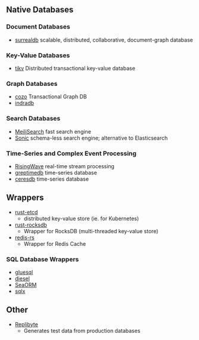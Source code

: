 ## Native Databases

### Document Databases

- [surrealdb](https://github.com/surrealdb/surrealdb) scalable, distributed, collaborative, document-graph database
  
### Key-Value Databases

- [tikv](https://github.com/tikv/tikv) Distributed transactional key-value database

### Graph Databases

- [cozo](https://github.com/cozodb/cozo) Transactional Graph DB
- [indradb](https://github.com/indradb/indradb)

### Search Databases

- [MeiliSearch](https://github.com/meilisearch/meilisearch) fast search engine
- [Sonic](https://github.com/valeriansaliou/sonic) schema-less search engine; alternative to Elasticsearch

### Time-Series and Complex Event Processing

- [RisingWave](https://github.com/risingwavelabs/risingwave) real-time stream processing
- [greptimedb](https://github.com/GreptimeTeam/greptimedb) time-series database
- [ceresdb](https://github.com/CeresDB/ceresdb) time-series database

## Wrappers

- [rust-etcd](https://github.com/jimmycuadra/rust-etcd)
	- distributed key-value store (ie. for Kubernetes)
- [rust-rocksdb](https://github.com/rust-rocksdb/rust-rocksdb)
	- Wrapper for RocksDB (multi-threaded key-value store)
- [redis-rs](https://github.com/redis-rs/redis-rs)
	- Wrapper for Redis Cache

### SQL Database Wrappers

- [gluesql](https://github.com/gluesql/gluesql)
- [diesel](https://github.com/diesel-rs/diesel)
- [SeaORM](https://www.sea-ql.org/SeaORM/)
- [sqlx](https://github.com/launchbadge/sqlx)

## Other

- [Replibyte](https://github.com/Qovery/Replibyte)
	- Generates test data from production databases
